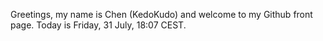 Greetings, my name is Chen (KedoKudo) and welcome to my Github front page.  Today is Friday, 31 July, 18:07 CEST.